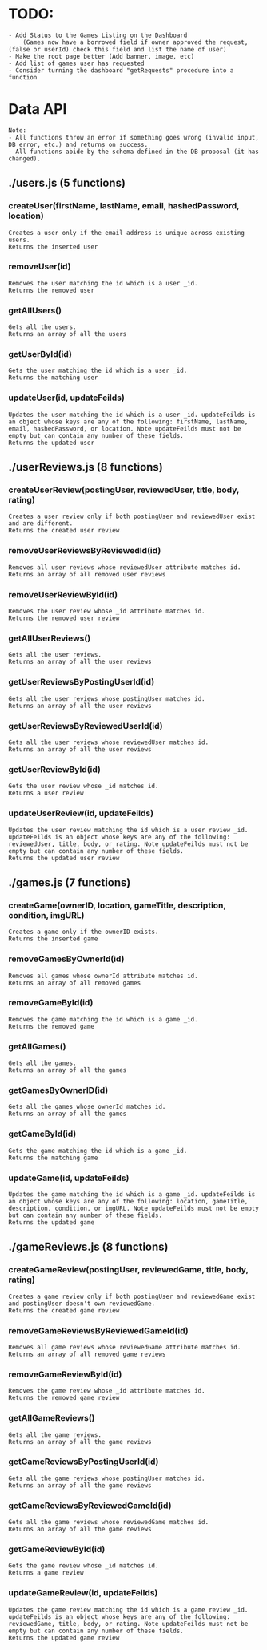 # TODO:
    - Add Status to the Games Listing on the Dashboard
        (Games now have a borrowed field if owner approved the request, (false or userId) check this field and list the name of user)
    - Make the root page better (Add banner, image, etc)
    - Add list of games user has requested
    - Consider turning the dashboard "getRequests" procedure into a function

# Data API

    Note:
    - All functions throw an error if something goes wrong (invalid input, DB error, etc.) and returns on success.
    - All functions abide by the schema defined in the DB proposal (it has changed).

## ./users.js (5 functions)

### createUser(firstName, lastName, email, hashedPassword, location)

    Creates a user only if the email address is unique across existing users.
    Returns the inserted user

### removeUser(id)

    Removes the user matching the id which is a user _id.
    Returns the removed user

### getAllUsers()

    Gets all the users.
    Returns an array of all the users

### getUserById(id)

    Gets the user matching the id which is a user _id.
    Returns the matching user

### updateUser(id, updateFeilds)

    Updates the user matching the id which is a user _id. updateFeilds is an object whose keys are any of the following: firstName, lastName, email, hashedPassword, or location. Note updateFeilds must not be empty but can contain any number of these fields.
    Returns the updated user

## ./userReviews.js (8 functions)

### createUserReview(postingUser, reviewedUser, title, body, rating)

    Creates a user review only if both postingUser and reviewedUser exist and are different.
    Returns the created user review

### removeUserReviewsByReviewedId(id)

    Removes all user reviews whose reviewedUser attribute matches id.
    Returns an array of all removed user reviews

### removeUserReviewById(id)

    Removes the user review whose _id attribute matches id.
    Returns the removed user review

### getAllUserReviews()

    Gets all the user reviews.
    Returns an array of all the user reviews

### getUserReviewsByPostingUserId(id)

    Gets all the user reviews whose postingUser matches id.
    Returns an array of all the user reviews

### getUserReviewsByReviewedUserId(id)

    Gets all the user reviews whose reviewedUser matches id.
    Returns an array of all the user reviews

### getUserReviewById(id)

    Gets the user review whose _id matches id.
    Returns a user review

### updateUserReview(id, updateFeilds)

    Updates the user review matching the id which is a user review _id. updateFeilds is an object whose keys are any of the following: reviewedUser, title, body, or rating. Note updateFeilds must not be empty but can contain any number of these fields.
    Returns the updated user review

## ./games.js (7 functions)

### createGame(ownerID, location, gameTitle, description, condition, imgURL)

    Creates a game only if the ownerID exists.
    Returns the inserted game

### removeGamesByOwnerId(id)

    Removes all games whose ownerId attribute matches id.
    Returns an array of all removed games

### removeGameById(id)

    Removes the game matching the id which is a game _id.
    Returns the removed game

### getAllGames()

    Gets all the games.
    Returns an array of all the games

### getGamesByOwnerID(id)

    Gets all the games whose ownerId matches id.
    Returns an array of all the games

### getGameById(id)

    Gets the game matching the id which is a game _id.
    Returns the matching game

### updateGame(id, updateFeilds)

    Updates the game matching the id which is a game _id. updateFeilds is an object whose keys are any of the following: location, gameTitle, description, condition, or imgURL. Note updateFeilds must not be empty but can contain any number of these fields.
    Returns the updated game

## ./gameReviews.js (8 functions)

### createGameReview(postingUser, reviewedGame, title, body, rating)

    Creates a game review only if both postingUser and reviewedGame exist and postingUser doesn't own reviewedGame.
    Returns the created game review

### removeGameReviewsByReviewedGameId(id)

    Removes all game reviews whose reviewedGame attribute matches id.
    Returns an array of all removed game reviews

### removeGameReviewById(id)

    Removes the game review whose _id attribute matches id.
    Returns the removed game review

### getAllGameReviews()

    Gets all the game reviews.
    Returns an array of all the game reviews

### getGameReviewsByPostingUserId(id)

    Gets all the game reviews whose postingUser matches id.
    Returns an array of all the game reviews

### getGameReviewsByReviewedGameId(id)

    Gets all the game reviews whose reviewedGame matches id.
    Returns an array of all the game reviews

### getGameReviewById(id)

    Gets the game review whose _id matches id.
    Returns a game review

### updateGameReview(id, updateFeilds)

    Updates the game review matching the id which is a game review _id. updateFeilds is an object whose keys are any of the following: reviewedGame, title, body, or rating. Note updateFeilds must not be empty but can contain any number of these fields.
    Returns the updated game review
